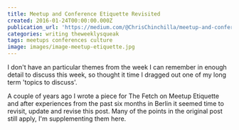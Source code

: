 ```yaml
---
title: Meetup and Conference Etiquette Revisited
created: 2016-01-24T00:00:00.000Z
publication_url: 'https://medium.com/@ChrisChinchilla/meetup-and-conference-etiquette-revisited-29de1686ec29#.yxd9a5t8s'
categories: writing theweeklysqueak
tags: meetups conferences culture
image: images/image-meetup-etiquette.jpg
---
```


I don't have an particular themes from the week I can remember in enough detail to discuss this week, so thought it time I dragged out one of my long term 'topics to discuss'.

A couple of years ago I wrote a piece for The Fetch on Meetup Etiquette and after experiences from the past six months in Berlin it seemed time to revisit, update and revise this post. Many of the points in the original post still apply, I'm supplementing them here.
